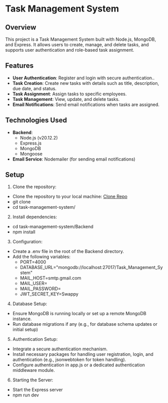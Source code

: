 # Task Management System

## Overview

This project is a Task Management System built with Node.js, MongoDB, and Express. It allows users to create, manage, and delete tasks, and supports user authentication and role-based task assignment.

## Features

- **User Authentication**: Register and login with secure authentication..
- **Task Creation**: Create new tasks with details such as title, description, due date, and status.
- **Task Assignment**: Assign tasks to specific employees.
- **Task Management**: View, update, and delete tasks.
- **Email Notifications**: Send email notifications when tasks are assigned.

## Technologies Used

- **Backend**:
  - Node.js (v20.12.2)
  - Express.js
  - MongoDB
  - Mongoose
- **Email Service**: Nodemailer (for sending email notifications)

## Setup

1. Clone the repository:

- Clone the repository to your local machine: [Clone Repo](https://github.com/swappy-sutar/Task-Management-System-Backend.git)
- git clone
- cd task-management-system/

2. Install dependencies:

- cd task-management-system/Backend
- npm install

3. Configuration:

- Create a .env file in the root of the Backend directory.
- Add the following variables:
  - PORT=4000
  - DATABASE_URL="mongodb://localhost:27017/Task_Management_System"
  - MAIL_HOST=smtp.gmail.com
  - MAIL_USER=
  - MAIL_PASSWORD=
  - JWT_SECRET_KEY=Swappy

4. Database Setup:

- Ensure MongoDB is running locally or set up a remote MongoDB instance.
- Run database migrations if any (e.g., for database schema updates or initial setup)

5. Authentication Setup:

- Integrate a secure authentication mechanism.
- Install necessary packages for handling user registration, login, and authentication (e.g., jsonwebtoken for token handling).
- Configure authentication in app.js or a dedicated authentication middleware module.

6. Starting the Server:

- Start the Express server
- npm run dev
